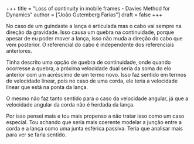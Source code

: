 +++
title = "Loss of continuity in mobile frames - Davies Method for Dynamics"
author = ["João Gutemberg Farias"]
draft = false
+++

No caso de um guindaste a lança é articulada mas o cabo vai sempre na direção da gravidade.
Isso causa um quebra na continuidade, porque apesar de eu poder mover a lança, isso não muda a direção do cabo que vem posterior. O referencial do cabo é independente dos referenciais anteriores.

Tinha descrito uma opção de quebra de continuidade, onde quando ocorresse a quebra, a próxima velocidade dual seria da soma do elo anterior com um acréscimo de um termo novo. Isso faz sentido em termos de velocidade linear, pois no caso de uma corda, ele teria a velocidade linear que está na ponta da lança.

O mesmo não faz tanto sentido para o caso da velocidade angular, já que a velocidade angular da corda não é herdada da lança.

Por isso pensei mais e tou mais propenso a não tratar isso como um caso especial. Tou achando que seria mais coerente modelar a junção entre a corda e a lança como uma junta esférica passiva. Teria que analisar mais para ver se faria sentido.
